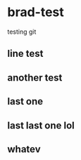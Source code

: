 # brad-test
testing git

## line test

## another test

## last one

## last last one lol

## whatev
